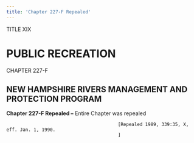 ```yaml
---
title: 'Chapter 227-F Repealed'
---
```


TITLE XIX
                                             
PUBLIC RECREATION
=================

CHAPTER 227-F
                                             
NEW HAMPSHIRE RIVERS MANAGEMENT AND PROTECTION PROGRAM
------------------------------------------------------

**Chapter 227-F Repealed –** Entire Chapter was repealed


                                             [Repealed 1989, 339:35, X, eff. Jan. 1, 1990.
                                             ]
